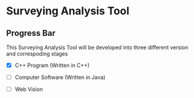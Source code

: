 # Surveying Analysis Tool

## Progress Bar
This Surveying Analysis Tool will be developed into three different version and correspoding stages
- [x] C++ Program (Written in C++)
- [ ] Computer Software (Written in Java)
- [ ] Web Vision 

